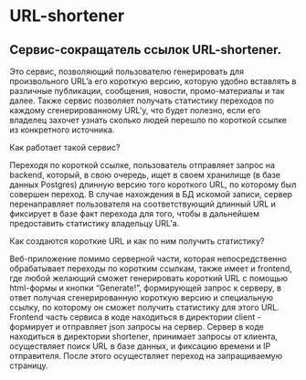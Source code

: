 # URL-shortener

## Сервис-сокращатель ссылок URL-shortener.

Это сервис, позволяющий пользователю генерировать для произвольного URL’a его короткую версию, которую удобно вставлять в различные публикации, сообщения, новости, промо-материалы и так далее. Также сервис позволяет получать статистику переходов по каждому сгенерированному URL’у, что будет полезно, если его владелец захочет узнать сколько людей перешло по короткой ссылке из конкретного источника.

Как работает такой сервис?

Переходя по короткой ссылке, пользователь отправляет запрос на backend, который, в свою очередь, ищет в своем хранилище (в базе данных Postgres) длинную версию того короткого URL, по которому был совершен переход. В случае нахождения в БД искомой записи, сервер перенаправляет пользователя на соответствующий длинный URL и фиксирует в базе факт перехода для того, чтобы в дальнейшем предоставить статистику владельцу URL’а.

Как создаются короткие URL и как по ним получить статистику?

Веб-приложение помимо серверной части, которая непосредственно обрабатывает переходы по коротким ссылкам, также имеет и frontend, где любой желающий сможет генерировать короткий URL с помощью html-формы и кнопки “Generate!”, формирующей запрос к серверу, в ответ получая сгенерированную короткую версию и специальную ссылку, по которому он сможет получить статистику для этого URL.  Frontend часть сервиса в коде находиться в директории client - формирует и отправляет json запросы на сервер. Сервер в коде находиться в директории shortener, принимает запросы от клиента, осуществляет поиск URL в базе данных, и фиксацию времени и IP отправителя. После этого осуществляет переход на запращиваемую страницу.

